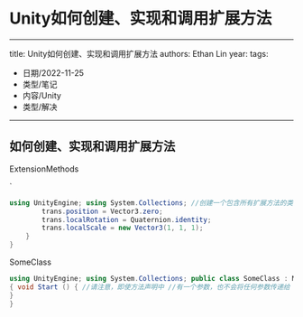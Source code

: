 # Unity如何创建、实现和调用扩展方法


---
title: Unity如何创建、实现和调用扩展方法
authors: Ethan Lin
year:
tags:
  - 日期/2022-11-25 
  - 类型/笔记 
  - 内容/Unity 
  - 类型/解决 
---





## 如何创建、实现和调用扩展方法

ExtensionMethods

`

```C#
using UnityEngine; using System.Collections; //创建一个包含所有扩展方法的类 //是很常见的做法。此类必须是静态类。 public static class ExtensionMethods { //扩展方法即使像普通方法一样使用， //也必须声明为静态。请注意，第一个 //参数具有“this”关键字，后跟一个 Transform //变量。此变量表示扩展方法会成为 //哪个类的一部分。 public static void ResetTransformation(this Transform trans) {
        trans.position = Vector3.zero;
        trans.localRotation = Quaternion.identity;
        trans.localScale = new Vector3(1, 1, 1);
    }
}
```




SomeClass


```C#
using UnityEngine; using System.Collections; public class SomeClass : MonoBehaviour 
{ void Start () { //请注意，即使方法声明中 //有一个参数，也不会将任何参数传递给 //此扩展方法。调用此方法的 //Transform 对象会自动作为 //第一个参数传入。 transform.ResetTransformation();
}
}
```

